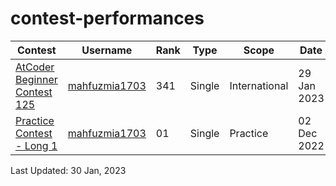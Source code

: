 # contest-performances

| Contest | Username | Rank | Type | Scope | Date |
| -- | -------- | ----------- | ---- | ---- | ---- |
| [AtCoder Beginner Contest 125](https://atcoder.jp/contests/abc125/standings/virtual) | [mahfuzmia1703](https://atcoder.jp/users/mahfuzmia1703) | 341 | Single | International | 29 Jan 2023 |
| [Practice Contest - Long 1](https://vjudge.net/contest/532868#rank) | [mahfuzmia1703](https://vjudge.net/user/mahfuzmia1703)| 01 | Single | Practice | 02 Dec 2022 |

Last Updated: 30 Jan, 2023
